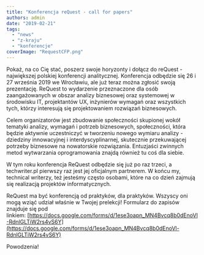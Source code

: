 ```yaml
---
title: "Konferencja reQuest - call for papers"
authors: admin
date: "2019-02-21"
tags:
  - "news"
  - "z-kraju"
  - "konferencje"
coverImage: "RequestCFP.png"
---
```


Pokaż, na co Cię stać, poszerz swoje horyzonty i dołącz do reQuest - największej
polskiej konferencji analitycznej. Konferencja odbędzie się 26 i 27 września
2019 we Wrocławiu, ale już teraz można zgłosić swoją prezentację. ReQuest to
wydarzenie przeznaczone dla osób zaangażowanych w obszar analizy biznesowej oraz
systemowej w środowisku IT, projektantów UX, inżynierów wymagań oraz wszystkich
tych, którzy interesują się projektowaniem rozwiązań biznesowych.

Celem organizatorów jest zbudowanie społeczności skupionej wokół tematyki
analizy, wymagań i potrzeb biznesowych, społeczności, która będzie aktywnie
uczestniczyć w tworzeniu nowego wymiaru analizy - dziedziny innowacyjnej i
interdyscyplinarnej, skutecznie przekuwającej potrzeby biznesowe na nowatorskie
rozwiązania. Entuzjaści zwinnych metod wytwarzania oprogramowania znajdą również
tu coś dla siebie.

W tym roku konferencja ReQuest odbędzie się już po raz trzeci, a techwriter.pl
pierwszy raz jest jej oficjalnym partnerem. W końcu my, technical writerzy, też
jesteśmy często osobami, które na co dzień zajmują się realizacją projektów
informatycznych.

ReQuest ma być konferencją od praktyków, dla praktyków. Wszyscy oni mogą wziąć
udział właśnie w Twojej prelekcji! Formularz do zapisów znajduje się pod
linkiem: [https://docs.google.com/forms/d/1ese3oapn_MN4Bvcq8b0dEnoVl-RdnlGLTiW2rs4vS6Y](https://docs.google.com/forms/d/1ese3oapn_MN4Bvcq8b0dEnoVl-RdnlGLTiW2rs4vS6Y)

Powodzenia!
